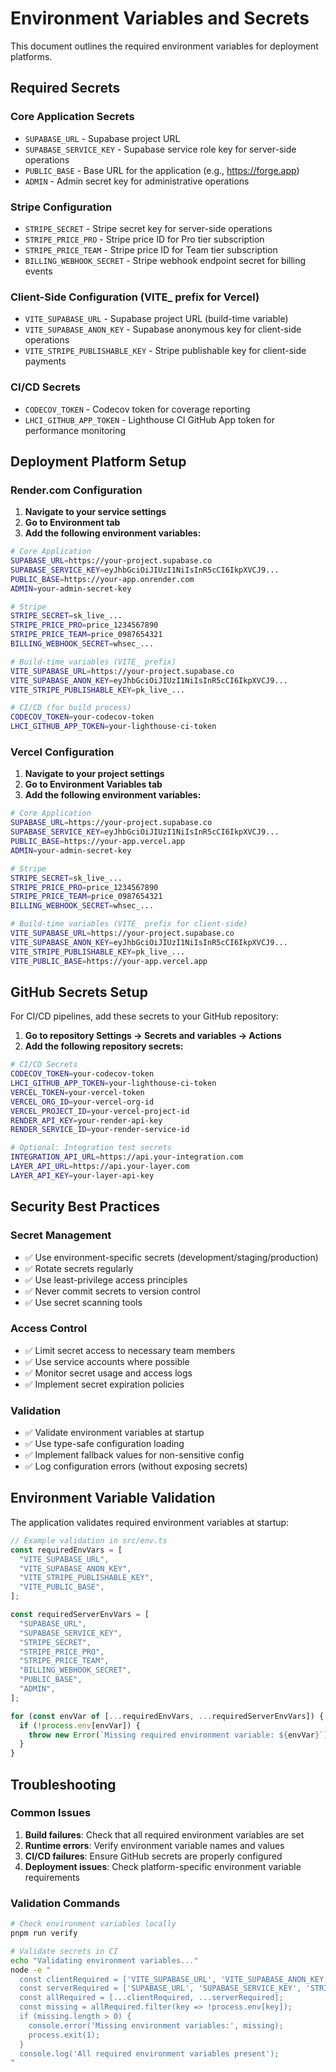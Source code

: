 # Environment Variables and Secrets

This document outlines the required environment variables for deployment platforms.

## Required Secrets

### Core Application Secrets

- `SUPABASE_URL` - Supabase project URL
- `SUPABASE_SERVICE_KEY` - Supabase service role key for server-side operations
- `PUBLIC_BASE` - Base URL for the application (e.g., https://forge.app)
- `ADMIN` - Admin secret key for administrative operations

### Stripe Configuration

- `STRIPE_SECRET` - Stripe secret key for server-side operations
- `STRIPE_PRICE_PRO` - Stripe price ID for Pro tier subscription
- `STRIPE_PRICE_TEAM` - Stripe price ID for Team tier subscription
- `BILLING_WEBHOOK_SECRET` - Stripe webhook endpoint secret for billing events

### Client-Side Configuration (VITE\_ prefix for Vercel)

- `VITE_SUPABASE_URL` - Supabase project URL (build-time variable)
- `VITE_SUPABASE_ANON_KEY` - Supabase anonymous key for client-side operations
- `VITE_STRIPE_PUBLISHABLE_KEY` - Stripe publishable key for client-side payments

### CI/CD Secrets

- `CODECOV_TOKEN` - Codecov token for coverage reporting
- `LHCI_GITHUB_APP_TOKEN` - Lighthouse CI GitHub App token for performance monitoring

## Deployment Platform Setup

### Render.com Configuration

1. **Navigate to your service settings**
2. **Go to Environment tab**
3. **Add the following environment variables:**

```bash
# Core Application
SUPABASE_URL=https://your-project.supabase.co
SUPABASE_SERVICE_KEY=eyJhbGciOiJIUzI1NiIsInR5cCI6IkpXVCJ9...
PUBLIC_BASE=https://your-app.onrender.com
ADMIN=your-admin-secret-key

# Stripe
STRIPE_SECRET=sk_live_...
STRIPE_PRICE_PRO=price_1234567890
STRIPE_PRICE_TEAM=price_0987654321
BILLING_WEBHOOK_SECRET=whsec_...

# Build-time variables (VITE_ prefix)
VITE_SUPABASE_URL=https://your-project.supabase.co
VITE_SUPABASE_ANON_KEY=eyJhbGciOiJIUzI1NiIsInR5cCI6IkpXVCJ9...
VITE_STRIPE_PUBLISHABLE_KEY=pk_live_...

# CI/CD (for build process)
CODECOV_TOKEN=your-codecov-token
LHCI_GITHUB_APP_TOKEN=your-lighthouse-ci-token
```

### Vercel Configuration

1. **Navigate to your project settings**
2. **Go to Environment Variables tab**
3. **Add the following environment variables:**

```bash
# Core Application
SUPABASE_URL=https://your-project.supabase.co
SUPABASE_SERVICE_KEY=eyJhbGciOiJIUzI1NiIsInR5cCI6IkpXVCJ9...
PUBLIC_BASE=https://your-app.vercel.app
ADMIN=your-admin-secret-key

# Stripe
STRIPE_SECRET=sk_live_...
STRIPE_PRICE_PRO=price_1234567890
STRIPE_PRICE_TEAM=price_0987654321
BILLING_WEBHOOK_SECRET=whsec_...

# Build-time variables (VITE_ prefix for client-side)
VITE_SUPABASE_URL=https://your-project.supabase.co
VITE_SUPABASE_ANON_KEY=eyJhbGciOiJIUzI1NiIsInR5cCI6IkpXVCJ9...
VITE_STRIPE_PUBLISHABLE_KEY=pk_live_...
VITE_PUBLIC_BASE=https://your-app.vercel.app
```

## GitHub Secrets Setup

For CI/CD pipelines, add these secrets to your GitHub repository:

1. **Go to repository Settings → Secrets and variables → Actions**
2. **Add the following repository secrets:**

```bash
# CI/CD Secrets
CODECOV_TOKEN=your-codecov-token
LHCI_GITHUB_APP_TOKEN=your-lighthouse-ci-token
VERCEL_TOKEN=your-vercel-token
VERCEL_ORG_ID=your-vercel-org-id
VERCEL_PROJECT_ID=your-vercel-project-id
RENDER_API_KEY=your-render-api-key
RENDER_SERVICE_ID=your-render-service-id

# Optional: Integration test secrets
INTEGRATION_API_URL=https://api.your-integration.com
LAYER_API_URL=https://api.your-layer.com
LAYER_API_KEY=your-layer-api-key
```

## Security Best Practices

### Secret Management

- ✅ Use environment-specific secrets (development/staging/production)
- ✅ Rotate secrets regularly
- ✅ Use least-privilege access principles
- ✅ Never commit secrets to version control
- ✅ Use secret scanning tools

### Access Control

- ✅ Limit secret access to necessary team members
- ✅ Use service accounts where possible
- ✅ Monitor secret usage and access logs
- ✅ Implement secret expiration policies

### Validation

- ✅ Validate environment variables at startup
- ✅ Use type-safe configuration loading
- ✅ Implement fallback values for non-sensitive config
- ✅ Log configuration errors (without exposing secrets)

## Environment Variable Validation

The application validates required environment variables at startup:

```typescript
// Example validation in src/env.ts
const requiredEnvVars = [
  "VITE_SUPABASE_URL",
  "VITE_SUPABASE_ANON_KEY",
  "VITE_STRIPE_PUBLISHABLE_KEY",
  "VITE_PUBLIC_BASE",
];

const requiredServerEnvVars = [
  "SUPABASE_URL",
  "SUPABASE_SERVICE_KEY",
  "STRIPE_SECRET",
  "STRIPE_PRICE_PRO",
  "STRIPE_PRICE_TEAM",
  "BILLING_WEBHOOK_SECRET",
  "PUBLIC_BASE",
  "ADMIN",
];

for (const envVar of [...requiredEnvVars, ...requiredServerEnvVars]) {
  if (!process.env[envVar]) {
    throw new Error(`Missing required environment variable: ${envVar}`);
  }
}
```

## Troubleshooting

### Common Issues

1. **Build failures**: Check that all required environment variables are set
2. **Runtime errors**: Verify environment variable names and values
3. **CI/CD failures**: Ensure GitHub secrets are properly configured
4. **Deployment issues**: Check platform-specific environment variable requirements

### Validation Commands

```bash
# Check environment variables locally
pnpm run verify

# Validate secrets in CI
echo "Validating environment variables..."
node -e "
  const clientRequired = ['VITE_SUPABASE_URL', 'VITE_SUPABASE_ANON_KEY', 'VITE_STRIPE_PUBLISHABLE_KEY', 'VITE_PUBLIC_BASE'];
  const serverRequired = ['SUPABASE_URL', 'SUPABASE_SERVICE_KEY', 'STRIPE_SECRET', 'STRIPE_PRICE_PRO', 'STRIPE_PRICE_TEAM', 'BILLING_WEBHOOK_SECRET', 'PUBLIC_BASE', 'ADMIN'];
  const allRequired = [...clientRequired, ...serverRequired];
  const missing = allRequired.filter(key => !process.env[key]);
  if (missing.length > 0) {
    console.error('Missing environment variables:', missing);
    process.exit(1);
  }
  console.log('All required environment variables present');
"
```
